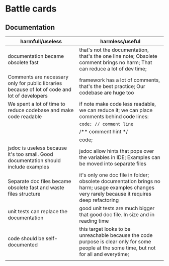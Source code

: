 # Battle cards


## Documentation

| harmfull/useless | harmless/useful |
| --- | --- |
| documentation became obsolete fast | that's not the documentation, that's the one line note; Obsolete comment brings no harm; That can reduce a lot of dev time; |
| Comments are necessary only for public libraries because of lot of code and lot of developers | framework has a lot of comments, that's the best practice; Our codebase are huge too |
| We spent a lot of time to reduce codebase and make code readable | if note make code less readable, we can reduce it; we can place comments behind code lines: |
|	|	`code; // comment line` |
|	|	/** comment hint */ |
|	|	code; |
| jsdoc is useless because it's too small. Good documentation should include examples | jsdoc allow hints that pops over the variables in IDE; Examples can be moved into separate files |
| Separate doc files became obsolete fast and waste files structure | it's only one doc file in folder; obsolete documentation brings no harm; usage examples changes very rarely because it requires deep refactoring |
| unit tests can replace the documentation | good unit tests are much bigger that good doc file. In size and in reading time |
| code should be self-documented | this target looks to be unreachable because the code purpose is clear only for some people at the some time, but not for all and everytime; |
|	|	|
